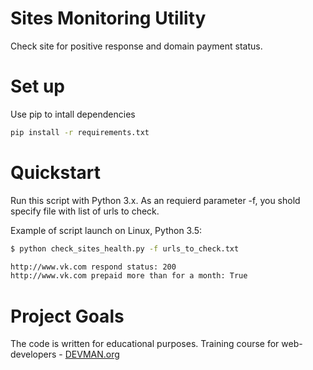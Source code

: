 # Sites Monitoring Utility

Check site for positive response and domain payment status.

# Set up

Use pip to intall dependencies
```bash
pip install -r requirements.txt
```

# Quickstart

Run this script with Python 3.x. As an requierd parameter -f, you shold specify file with list of urls to check.

Example of script launch on Linux, Python 3.5:

```bash
$ python check_sites_health.py -f urls_to_check.txt

http://www.vk.com respond status: 200
http://www.vk.com prepaid more than for a month: True
```

# Project Goals

The code is written for educational purposes. Training course for web-developers - [DEVMAN.org](https://devman.org)
